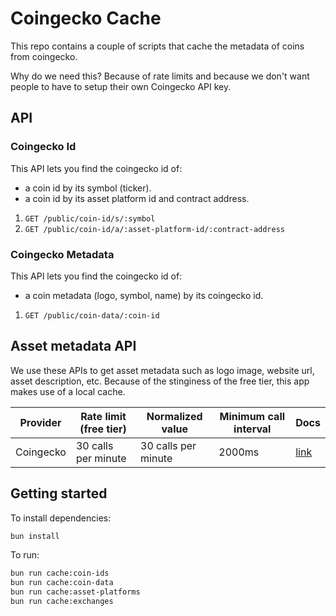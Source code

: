 # Coingecko Cache

This repo contains a couple of scripts that cache the metadata of coins from coingecko.

Why do we need this? Because of rate limits and because we don't want people to have to setup their
own Coingecko API key.

## API

### Coingecko Id

This API lets you find the coingecko id of:

- a coin id by its symbol (ticker).
- a coin id by its asset platform id and contract address.

1. `GET /public/coin-id/s/:symbol`
2. `GET /public/coin-id/a/:asset-platform-id/:contract-address`

### Coingecko Metadata

This API lets you find the coingecko id of:

- a coin metadata (logo, symbol, name) by its coingecko id.

1. `GET /public/coin-data/:coin-id`

<!-- - a chain id by its chain id. -->
<!-- `GET /public/asset-platform-id/:chainId` -->

## Asset metadata API

We use these APIs to get asset metadata such as logo image, website url, asset description, etc.
Because of the stinginess of the free tier, this app makes use of a local cache.

| Provider  | Rate limit (free tier) | Normalized value    | Minimum call interval | Docs                                            |
| --------- | ---------------------- | ------------------- | --------------------- | ----------------------------------------------- |
| Coingecko | 30 calls per minute    | 30 calls per minute | 2000ms                | [link](https://docs.coingecko.com/reference/common-errors-rate-limit#rate-limit) |

## Getting started

To install dependencies:

```bash
bun install
```

To run:

```bash
bun run cache:coin-ids
bun run cache:coin-data
bun run cache:asset-platforms
bun run cache:exchanges
```
